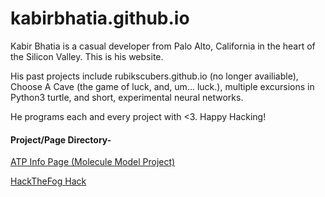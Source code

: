 # kabirbhatia.github.io


Kabir Bhatia is a casual developer from Palo Alto, California in the heart of the Silicon Valley. This is his website.

His past projects include rubikscubers.github.io (no longer availiable), Choose A Cave (the game of luck, and, um... luck.), multiple excursions in Python3 turtle, and short, experimental neural networks.

He programs each and every project with <3.
Happy Hacking!


#### Project/Page Directory-

[ATP Info Page (Molecule Model Project)](/atp/index.html)

[HackTheFog Hack](/hackthefog/index.html)
